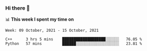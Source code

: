 ### Hi there 👋

📊 __This week I spent my time on__
<!--START_SECTION:waka-->
```text
Week: 09 October, 2021 - 15 October, 2021

C++      3 hrs 5 mins    ███████████████████░░░░░░   76.05 % 
Python   57 mins         ██████░░░░░░░░░░░░░░░░░░░   23.81 % 
```
<!--END_SECTION:waka-->
<!--
**SREEHARI-M-S/SREEHARI-M-S** is a ✨ _special_ ✨ repository because its `README.md` (this file) appears on your GitHub profile.

Here are some ideas to get you started:

- 🔭 I’m currently working on ...
- 🌱 I’m currently learning ...
- 👯 I’m looking to collaborate on ...
- 🤔 I’m looking for help with ...
- 💬 Ask me about ...
- 📫 How to reach me: ...
- 😄 Pronouns: ...
- ⚡ Fun fact: ...
-->
